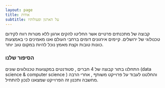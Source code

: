 ```yaml
---
layout: page
title: אודות
subtitle: על הארגון ופעולותיו
---
```


קבוצה של מתכנתים פרטיים אשר החליטו להקים ארגון ללא מטרות רווח לקידום טכנולוגי של ירושלים.
קיימים אירגונים דומים ברחבי העולם ואנו מאמינים כי באמצעות כוונות טובות וקצת מאמץ נוכל להיות במקום טוב יותר.

### הסיפור שלנו

התחלנו בתור קבוצה של 4 חברים , סטודנטים במקצועות טכנולוגים שונים (data science & computer science ) והחלטנו לעבוד על פרוייקט משותף , אחרי הרבה מחשבה ותכנון זה הפרוייקט שמצאנו לנכון להתחיל.
